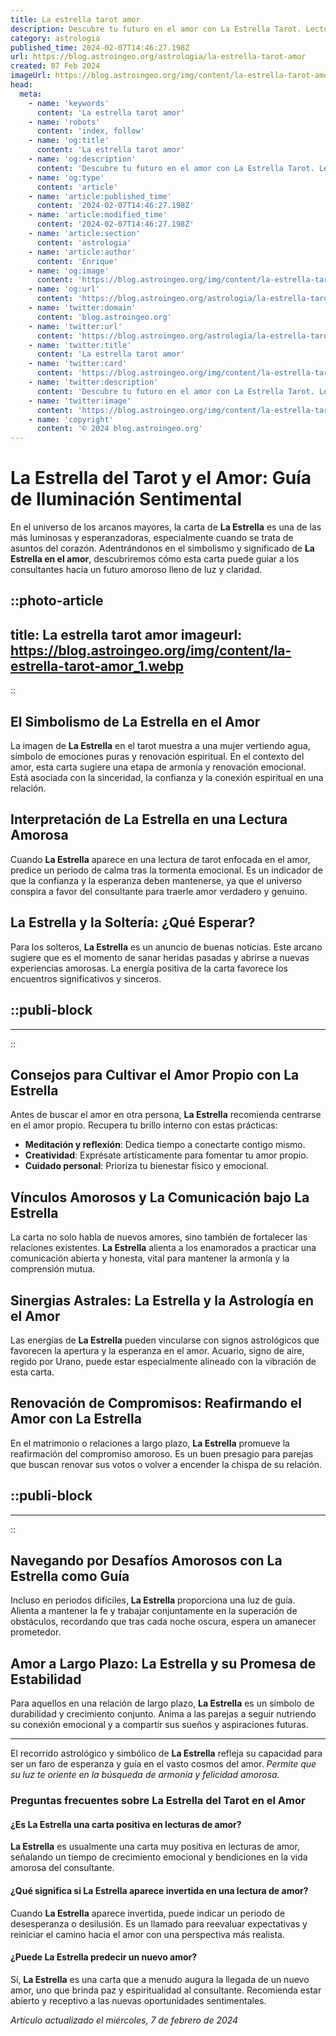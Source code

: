 ```yaml
---
title: La estrella tarot amor
description: Descubre tu futuro en el amor con La Estrella Tarot. Lecturas profundas y esclarecedoras para guiar tu corazón. Encuentra respuestas ahora.
category: astrologia
published_time: 2024-02-07T14:46:27.198Z
url: https://blog.astroingeo.org/astrologia/la-estrella-tarot-amor
created: 07 Feb 2024
imageUrl: https://blog.astroingeo.org/img/content/la-estrella-tarot-amor_1.webp
head:
  meta:
    - name: 'keywords'
      content: 'La estrella tarot amor'
    - name: 'robots'
      content: 'index, follow'
    - name: 'og:title'
      content: 'La estrella tarot amor'
    - name: 'og:description'
      content: 'Descubre tu futuro en el amor con La Estrella Tarot. Lecturas profundas y esclarecedoras para guiar tu corazón. Encuentra respuestas ahora.'
    - name: 'og:type'
      content: 'article'
    - name: 'article:published_time'
      content: '2024-02-07T14:46:27.198Z'
    - name: 'article:modified_time'
      content: '2024-02-07T14:46:27.198Z'
    - name: 'article:section'
      content: 'astrologia'
    - name: 'article:author'
      content: 'Enrique'
    - name: 'og:image'
      content: 'https://blog.astroingeo.org/img/content/la-estrella-tarot-amor_1.webp'
    - name: 'og:url'
      content: 'https://blog.astroingeo.org/astrologia/la-estrella-tarot-amor'
    - name: 'twitter:domain'
      content: 'blog.astroingeo.org'
    - name: 'twitter:url'
      content: 'https://blog.astroingeo.org/astrologia/la-estrella-tarot-amor'
    - name: 'twitter:title'
      content: 'La estrella tarot amor'
    - name: 'twitter:card'
      content: 'https://blog.astroingeo.org/img/content/la-estrella-tarot-amor_1.webp'
    - name: 'twitter:description'
      content: 'Descubre tu futuro en el amor con La Estrella Tarot. Lecturas profundas y esclarecedoras para guiar tu corazón. Encuentra respuestas ahora.'
    - name: 'twitter:image'
      content: 'https://blog.astroingeo.org/img/content/la-estrella-tarot-amor_1.webp'
    - name: 'copyright'
      content: '© 2024 blog.astroingeo.org'
---
```

# La Estrella del Tarot y el Amor: Guía de Iluminación Sentimental

En el universo de los arcanos mayores, la carta de **La Estrella** es una de las más luminosas y esperanzadoras, especialmente cuando se trata de asuntos del corazón. Adentrándonos en el simbolismo y significado de **La Estrella en el amor**, descubriremos cómo esta carta puede guiar a los consultantes hacia un futuro amoroso lleno de luz y claridad.


::photo-article
---
title: La estrella tarot amor
imageurl: https://blog.astroingeo.org/img/content/la-estrella-tarot-amor_1.webp
---
::


## El Simbolismo de La Estrella en el Amor

La imagen de **La Estrella** en el tarot muestra a una mujer vertiendo agua, símbolo de emociones puras y renovación espiritual. En el contexto del amor, esta carta sugiere una etapa de armonía y renovación emocional. Está asociada con la sinceridad, la confianza y la conexión espiritual en una relación.

## Interpretación de La Estrella en una Lectura Amorosa

Cuando **La Estrella** aparece en una lectura de tarot enfocada en el amor, predice un periodo de calma tras la tormenta emocional. Es un indicador de que la confianza y la esperanza deben mantenerse, ya que el universo conspira a favor del consultante para traerle amor verdadero y genuino.

## **La Estrella** y la Soltería: ¿Qué Esperar?

Para los solteros, **La Estrella** es un anuncio de buenas noticias. Este arcano sugiere que es el momento de sanar heridas pasadas y abrirse a nuevas experiencias amorosas. La energía positiva de la carta favorece los encuentros significativos y sinceros.


  ::publi-block
  ---
  ---
  ::
  
  
## Consejos para Cultivar el Amor Propio con La Estrella

Antes de buscar el amor en otra persona, **La Estrella** recomienda centrarse en el amor propio. Recupera tu brillo interno con estas prácticas:
- **Meditación y reflexión**: Dedica tiempo a conectarte contigo mismo.
- **Creatividad**: Exprésate artísticamente para fomentar tu amor propio.
- **Cuidado personal**: Prioriza tu bienestar físico y emocional.

## Vínculos Amorosos y La Comunicación bajo La Estrella

La carta no solo habla de nuevos amores, sino también de fortalecer las relaciones existentes. **La Estrella** alienta a los enamorados a practicar una comunicación abierta y honesta, vital para mantener la armonía y la comprensión mutua.

## Sinergias Astrales: La Estrella y la Astrología en el Amor

Las energías de **La Estrella** pueden vincularse con signos astrológicos que favorecen la apertura y la esperanza en el amor. Acuario, signo de aire, regido por Urano, puede estar especialmente alineado con la vibración de esta carta.

## Renovación de Compromisos: Reafirmando el Amor con La Estrella

En el matrimonio o relaciones a largo plazo, **La Estrella** promueve la reafirmación del compromiso amoroso. Es un buen presagio para parejas que buscan renovar sus votos o volver a encender la chispa de su relación.


  ::publi-block
  ---
  ---
  ::
  
  
## Navegando por Desafíos Amorosos con La Estrella como Guía

Incluso en periodos difíciles, **La Estrella** proporciona una luz de guía. Alienta a mantener la fe y trabajar conjuntamente en la superación de obstáculos, recordando que tras cada noche oscura, espera un amanecer prometedor.

## Amor a Largo Plazo: La Estrella y su Promesa de Estabilidad

Para aquellos en una relación de largo plazo, **La Estrella** es un símbolo de durabilidad y crecimiento conjunto. Anima a las parejas a seguir nutriendo su conexión emocional y a compartir sus sueños y aspiraciones futuras.

---

El recorrido astrológico y simbólico de **La Estrella** refleja su capacidad para ser un faro de esperanza y guía en el vasto cosmos del amor. *Permite que su luz te oriente en la búsqueda de armonía y felicidad amorosa.*

### Preguntas frecuentes sobre La Estrella del Tarot en el Amor

#### ¿Es **La Estrella** una carta positiva en lecturas de amor?
**La Estrella** es usualmente una carta muy positiva en lecturas de amor, señalando un tiempo de crecimiento emocional y bendiciones en la vida amorosa del consultante.

#### ¿Qué significa si **La Estrella** aparece invertida en una lectura de amor?
Cuando **La Estrella** aparece invertida, puede indicar un periodo de desesperanza o desilusión. Es un llamado para reevaluar expectativas y reiniciar el camino hacia el amor con una perspectiva más realista.

#### ¿Puede **La Estrella** predecir un nuevo amor?
Sí, **La Estrella** es una carta que a menudo augura la llegada de un nuevo amor, uno que brinda paz y espiritualidad al consultante. Recomienda estar abierto y receptivo a las nuevas oportunidades sentimentales.

_Artículo actualizado el miércoles, 7 de febrero de 2024_